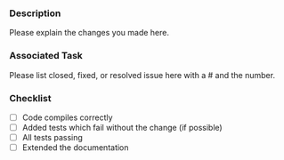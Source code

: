 ### Description
Please explain the changes you made here.

### Associated Task
Please list closed, fixed, or resolved issue here with a # and the number.

### Checklist
- [ ] Code compiles correctly
- [ ] Added tests which fail without the change (if possible)
- [ ] All tests passing
- [ ] Extended the documentation